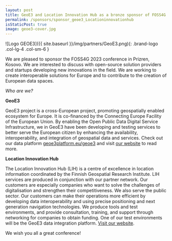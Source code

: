 ```yaml
---
layout: post
title: GeoE3 and Location Innovation Hub as a bronze sponsor of FOSS4G 2023
permalink: /sponsors/sponsor_geoe3_Locationinnovationhub
isStaticPost: true
image: geoe3-cover.jpg
---
```


![Logo GEOE3]({{ site.baseurl }}/img/partners/GeoE3.png){: .brand-logo .col-lg-4 .col-sm-6 }

We are pleased to sponsor the FOSS4G 2023 conference in Prizren, Kosovo. We are interested to discuss with open-source solution providers and startups developing new innovations in the field. We are working to create interoperable solutions for Europe and to contribute to the creation of European data spaces.

_Who are we?_

**GeoE3**

GeoE3 project is a cross-European project, promoting geospatially enabled ecosystem for Europe. It is co-financed by the Connecting Europe Facility of the European Union. By enabling the Open Public Data Digital Service Infrastructure, we in GeoE3 have been developing and testing services to better serve the European citizen by enhancing the availability, interoperability, and integration of geospatial data and services. Check out our data platform [geoe3platform.eu/geoe3](https://geoe3platform.eu/geoe3/) and visit [our website](https://geoe3.eu/) to read more.

**Location Innovation Hub**

The Location Innovation Hub (LIH) is a centre of excellence in location information coordinated by the Finnish Geospatial Research Institute. LIH services are produced in conjunction with our partner network. Our customers are especially companies who want to solve the challenges of digitalisation and strengthen their competitiveness. We also serve the public sector. Our customers can make their operations more efficient by developing data interoperability and using precise positioning and next generation navigation technologies. We produce tools and test environments, and provide consultation, training, and support through networking for companies to obtain funding. One of our test environments will be the GeoE3 data integration platform. [Visit our website](https://www.locationinnovationhub.eu/).

We wish you all a great conference!
